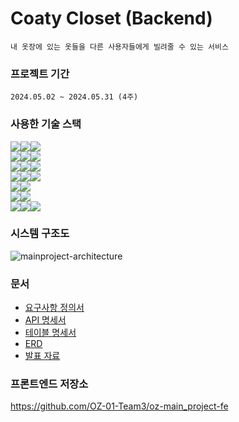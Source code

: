 # Coaty Closet (Backend)

    내 옷장에 있는 옷들을 다른 사용자들에게 빌려줄 수 있는 서비스

### 프로젝트 기간

    2024.05.02 ~ 2024.05.31 (4주)

<!-- ### 프로젝트 목표 -->
<!-- ### 주요 기능 -->

### 사용한 기술 스택

<img src="https://img.shields.io/badge/Framework-2b2226?style=for-the-badge"><img src="https://img.shields.io/badge/django-092E20?style=for-the-badge&logo=django&logoColor=white"><img src="https://img.shields.io/badge/5.0.6-515151?style=for-the-badge">  
<img src="https://img.shields.io/badge/Language-2b2226?style=for-the-badge"><img src="https://img.shields.io/badge/python-3776AB?style=for-the-badge&logo=python&logoColor=white"><img src="https://img.shields.io/badge/3.12.2-515151?style=for-the-badge">  
<img src="https://img.shields.io/badge/Database-2b2226?style=for-the-badge"><img src="https://img.shields.io/badge/postgresql-4169E1?style=for-the-badge&logo=postgresql&logoColor=white"><img src="https://img.shields.io/badge/8.3.0-515151?style=for-the-badge">  
<img src="https://img.shields.io/badge/Container-2b2226?style=for-the-badge"><img src="https://img.shields.io/badge/docker-2496ED?style=for-the-badge&logo=docker&logoColor=white"><img src="https://img.shields.io/badge/25.0.3-515151?style=for-the-badge">  
<img src="https://img.shields.io/badge/CICD-2b2226?style=for-the-badge"><img src="https://img.shields.io/badge/githubactions-2088FF?style=for-the-badge&logo=githubactions&logoColor=white">  
<img src="https://img.shields.io/badge/Monitoring-2b2226?style=for-the-badge"><img src="https://img.shields.io/badge/sentry-362D59?style=for-the-badge&logo=sentry&logoColor=white">  
<img src="https://img.shields.io/badge/Webserver-2b2226?style=for-the-badge"><img src="https://img.shields.io/badge/nginx-009639?style=for-the-badge&logo=nginx&logoColor=white"><img src="https://img.shields.io/badge/1.25.5-515151?style=for-the-badge">

### 시스템 구조도

![mainproject-architecture](https://github.com/OZ-01-Team3/oz-main_project-be/assets/70841430/61adef89-16f6-40ad-9845-dc336bf73da8)

### 문서

-   [요구사항 정의서](https://docs.google.com/spreadsheets/d/187aO986yKjJM45Hqxip8AWftq1uudlR9Sp2PNxqGkP4/edit?usp=sharing)
-   [API 명세서](https://docs.google.com/spreadsheets/d/1Cazwb3ZfrOKqpH1QGs3gFYhUL4HMJTEE1KrAo8HypA0/edit?usp=sharing)
-   [테이블 명세서](https://docs.google.com/spreadsheets/d/1CUTrHXw645jRPyO4fJLkQp2z42NcuwMAph0UNMusDrM/edit?usp=sharing)
-   [ERD](https://docs.google.com/spreadsheets/d/12F_d32DEJqG5RW81GeQR8NzCwuuS-rWx0kiy4fCI-Dw/edit?usp=sharing)
-   [발표 자료](https://docs.google.com/presentation/d/1N5kzsQY1tZmLqxB-NLcAlUJfjUgXzDFaXIWxLOPnOZI/edit?usp=sharing)

### 프론트엔드 저장소

https://github.com/OZ-01-Team3/oz-main_project-fe

<!-- ### 기술적 경험 -->
